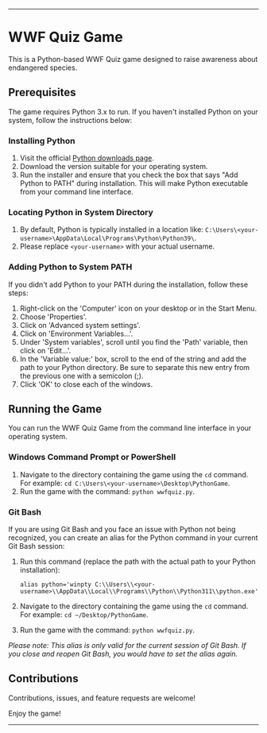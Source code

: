 
---

# WWF Quiz Game

This is a Python-based WWF Quiz game designed to raise awareness about endangered species. 

## Prerequisites

The game requires Python 3.x to run. If you haven't installed Python on your system, follow the instructions below:

### Installing Python

1. Visit the official [Python downloads page](https://www.python.org/downloads/).
2. Download the version suitable for your operating system.
3. Run the installer and ensure that you check the box that says "Add Python to PATH" during installation. This will make Python executable from your command line interface.

### Locating Python in System Directory

1. By default, Python is typically installed in a location like: `C:\Users\<your-username>\AppData\Local\Programs\Python\Python39\`.
2. Please replace `<your-username>` with your actual username.

### Adding Python to System PATH

If you didn't add Python to your PATH during the installation, follow these steps:

1. Right-click on the 'Computer' icon on your desktop or in the Start Menu.
2. Choose 'Properties'.
3. Click on 'Advanced system settings'.
4. Click on 'Environment Variables...'.
5. Under 'System variables', scroll until you find the 'Path' variable, then click on 'Edit...'.
6. In the 'Variable value:' box, scroll to the end of the string and add the path to your Python directory. Be sure to separate this new entry from the previous one with a semicolon (;).
7. Click 'OK' to close each of the windows.

## Running the Game

You can run the WWF Quiz Game from the command line interface in your operating system.

### Windows Command Prompt or PowerShell

1. Navigate to the directory containing the game using the `cd` command. For example: `cd C:\Users\<your-username>\Desktop\PythonGame`.
2. Run the game with the command: `python wwfquiz.py`.

### Git Bash

If you are using Git Bash and you face an issue with Python not being recognized, you can create an alias for the Python command in your current Git Bash session:

1. Run this command (replace the path with the actual path to your Python installation):
    ```
    alias python='winpty C:\\Users\\<your-username>\\AppData\\Local\\Programs\\Python\\Python311\\python.exe'
    ```

2. Navigate to the directory containing the game using the `cd` command. For example: `cd ~/Desktop/PythonGame`.
3. Run the game with the command: `python wwfquiz.py`.

*Please note: This alias is only valid for the current session of Git Bash. If you close and reopen Git Bash, you would have to set the alias again.*

## Contributions

Contributions, issues, and feature requests are welcome!

Enjoy the game!

---